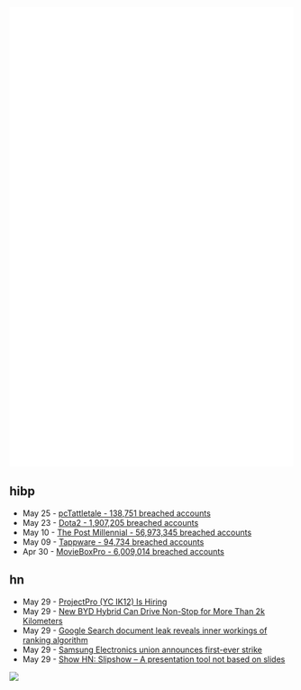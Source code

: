![Metrics](https://raw.githubusercontent.com/phixion/phixion/master/metrics.svg)

## hibp

<!--
for https://github.com/phixion/phixion/blob/main/.github/workflows/feeds.yml
-->
<!--START_SECTION:haveibeenpwnd-->
- May 25 - [pcTattletale - 138,751 breached accounts](https://haveibeenpwned.com/PwnedWebsites#pcTattletale)
- May 23 - [Dota2 - 1,907,205 breached accounts](https://haveibeenpwned.com/PwnedWebsites#Dota2)
- May 10 - [The Post Millennial - 56,973,345 breached accounts](https://haveibeenpwned.com/PwnedWebsites#ThePostMillennial)
- May 09 - [Tappware - 94,734 breached accounts](https://haveibeenpwned.com/PwnedWebsites#Tappware)
- Apr 30 - [MovieBoxPro - 6,009,014 breached accounts](https://haveibeenpwned.com/PwnedWebsites#MovieBoxPro)
<!--END_SECTION:haveibeenpwnd-->

## hn

<!--
for https://github.com/phixion/phixion/blob/main/.github/workflows/feeds.yml
-->
<!--START_SECTION:hn-->
- May 29 - [ProjectPro (YC IK12) Is Hiring](https://www.ycombinator.com/companies/projectpro/jobs/jSqxCg8-account-executive-to-sell-to-analytics-teams)
- May 29 - [New BYD Hybrid Can Drive Non-Stop for More Than 2k Kilometers](https://www.bloomberg.com/news/articles/2024-05-28/byd-shows-off-new-hybrid-powertrain-capable-of-ultra-long-drive)
- May 29 - [Google Search document leak reveals inner workings of ranking algorithm](https://searchengineland.com/google-search-document-leak-ranking-442617)
- May 29 - [Samsung Electronics union announces first-ever strike](https://techxplore.com/news/2024-05-samsung-electronics-union.html)
- May 29 - [Show HN: Slipshow – A presentation tool not based on slides](https://github.com/panglesd/slipshow)
<!--END_SECTION:hn-->

<!--
for https://yhype.me
-->
![](https://hit.yhype.me/github/profile?user_id=13013670)
